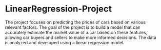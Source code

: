 # LinearRegression-Project
The project focuses on predicting the prices of cars based on various relevant factors. The goal of the project is to build a model that can accurately estimate the market value of a car based on these features, allowing car buyers and sellers to make more informed decisions. The data is analyzed and developed using a linear regression model.
